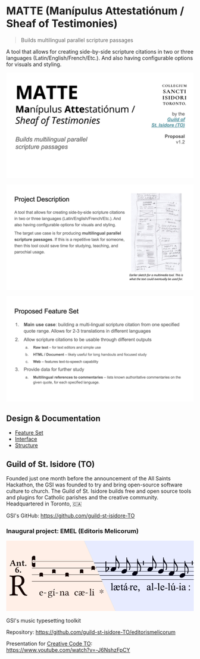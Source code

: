 # MATTE (Manípulus Attestatiónum / Sheaf of Testimonies)

> Builds multilingual parallel scripture passages

A tool that allows for creating side-by-side scripture citations in two or three languages (Latin/English/French/Etc.). And also having configurable options for visuals and styling.

![Presentation slide (1)](./design/img/presentation-1.jpg)

![Presentation slide (2)](./design/img/presentation-2.jpg)

![Presentation slide (3)](./design/img/presentation-3.jpg)

## Design & Documentation

- [Feature Set](./design/feature-set.md)
- [Interface](./design/system-design-interface.md)
- [Structure](./design/system-design-structure.md)

## Guild of St. Isidore (TO)

Founded just one month before the announcement of the All Saints Hackathon, the GSI was founded to try and bring open-source software culture to church. The Guild of St. Isidore builds free and open source tools and plugins for Catholic parishes and the creative community.  
Headquartered in Toronto, 🇨🇦

GSI's GitHub:  https://github.com/guild-st-isidore-TO

### Inaugural project: EMEL (Editoris Melicorum)

![EMEL banner](./design/img/edi_melicorum_pic.png)

GSI's music typesetting toolkit

Repository: https://github.com/guild-st-isidore-TO/editorismelicorum  

Presentation for [Creative Code TO](https://creativecodetoronto.github.io/):  
https://www.youtube.com/watch?v=-J6NshzFpCY
